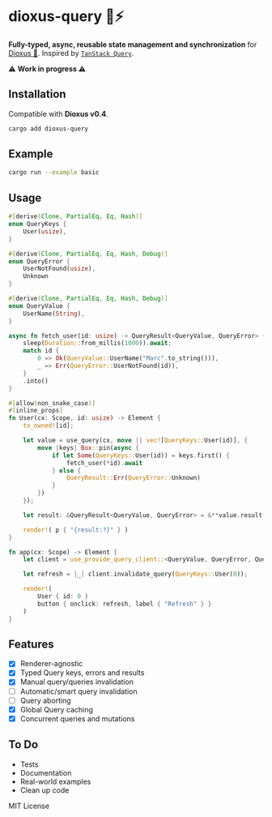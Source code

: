 # dioxus-query 🦀⚡

**Fully-typed, async, reusable state management and synchronization** for [Dioxus 🧬](https://dioxuslabs.com/). Inspired by [`TanStack Query`](https://tanstack.com/query/latest/docs/react/overview).

⚠️ **Work in progress ⚠️**

## Installation

Compatible with **Dioxus v0.4**.

```bash
cargo add dioxus-query
```

## Example

```bash	
cargo run --example basic
```

## Usage

```rust
#[derive(Clone, PartialEq, Eq, Hash)]
enum QueryKeys {
    User(usize),
}

#[derive(Clone, PartialEq, Eq, Hash, Debug)]
enum QueryError {
    UserNotFound(usize),
    Unknown
}

#[derive(Clone, PartialEq, Eq, Hash, Debug)]
enum QueryValue {
    UserName(String),
}

async fn fetch_user(id: usize) -> QueryResult<QueryValue, QueryError> {
    sleep(Duration::from_millis(1000)).await;
    match id {
        0 => Ok(QueryValue::UserName("Marc".to_string())),
        _ => Err(QueryError::UserNotFound(id)),
    }
    .into()
}

#[allow(non_snake_case)]
#[inline_props]
fn User(cx: Scope, id: usize) -> Element {
    to_owned![id];

    let value = use_query(cx, move || vec![QueryKeys::User(id)], {
        move |keys| Box::pin(async {
            if let Some(QueryKeys::User(id)) = keys.first() {
                fetch_user(*id).await
            } else {
                QueryResult::Err(QueryError::Unknown)
            }
        })
    });

    let result: &QueryResult<QueryValue, QueryError> = &**value.result();

    render!( p { "{result:?}" } )
}

fn app(cx: Scope) -> Element {
    let client = use_provide_query_client::<QueryValue, QueryError, QueryKeys>(cx);

    let refresh = |_| client.invalidate_query(QueryKeys::User(0));

    render!(
        User { id: 0 }
        button { onclick: refresh, label { "Refresh" } }
    )
}
```

## Features
- [x] Renderer-agnostic
- [x] Typed Query keys, errors and results
- [x] Manual query/queries invalidation
- [ ] Automatic/smart query invalidation
- [ ] Query aborting
- [x] Global Query caching
- [x] Concurrent queries and mutations

## To Do
- Tests
- Documentation
- Real-world examples
- Clean up code

MIT License